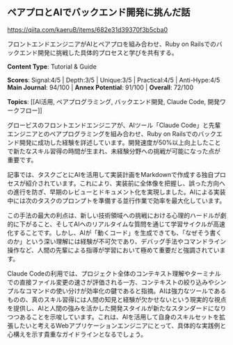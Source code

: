 ## ペアプロとAIでバックエンド開発に挑んだ話

https://qiita.com/kaeruB/items/682e31d39370f3b5cba0

フロントエンドエンジニアがAIとペアプロを組み合わせ、Ruby on Railsでのバックエンド開発に挑戦した具体的プロセスと学びを共有する。

**Content Type**: Tutorial & Guide

**Scores**: Signal:4/5 | Depth:3/5 | Unique:3/5 | Practical:4/5 | Anti-Hype:4/5
**Main Journal**: 94/100 | **Annex Potential**: 91/100 | **Overall**: 72/100

**Topics**: [[AI活用, ペアプログラミング, バックエンド開発, Claude Code, 開発ワークフロー]]

グロービスのフロントエンドエンジニアが、AIツール「Claude Code」と先輩エンジニアとのペアプログラミングを組み合わせ、Ruby on Railsでのバックエンド開発に成功した経験を詳述しています。開発速度が50%以上向上したことで新たなスキル習得の時間が生まれ、未経験分野への挑戦が可能になった点が重要です。

記事では、タスクごとにAIを活用して実装計画をMarkdownで作成する独自プロセスが紹介されています。これにより、実装前に全体像を把握し、誤った方向への進行を防ぎ、早期のレビューとドキュメント化を実現しました。AIによる実装中には次のタスクのプロンプトを準備する並行作業で効率を最大化しています。

この手法の最大の利点は、新しい技術領域への挑戦における心理的ハードルが劇的に下がること、そしてAIへのリアルタイムな質問を通じて学習サイクルが高速化することです。しかし、AIが「動くコード」を生成できても、「なぜそう書くのか」という深い理解には経験が不可欠であり、デバッグ手法やコマンドライン操作など、人間の先輩による指導が学習において極めて重要だと強調されています。

Claude Codeの利用では、プロジェクト全体のコンテキスト理解やターミナルでの直接ファイル変更の速さが評価される一方、コンテキストの絞り込みやシンプルなコマンドの使い分けが効率化の鍵であると指摘。AIは強力なツールであるものの、真のスキル習得には人間の知見と経験が欠かせないという現実的な視点を提供し、AIと人間の強みを活かした開発スタイルが新たなスタンダードになりつつあることを示唆しています。これは、AIを活用して自身のスキルセットを拡張したいと考えるWebアプリケーションエンジニアにとって、具体的な実践例と心構えを示す貴重なガイドラインとなるでしょう。